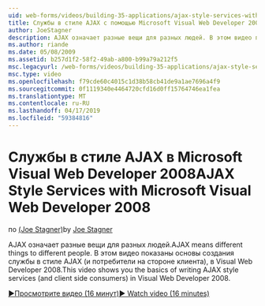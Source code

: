 ```yaml
---
uid: web-forms/videos/building-35-applications/ajax-style-services-with-microsoft-visual-web-developer-2008
title: Службы в стиле AJAX с помощью Microsoft Visual Web Developer 2008 | Документация Майкрософт
author: JoeStagner
description: AJAX означает разные вещи для разных людей. В этом видео показано основы создания службы в стиле AJAX (и потребителей на стороне клиента) в Visual веб-разработках...
ms.author: riande
ms.date: 05/08/2009
ms.assetid: b257d1f2-58f2-49ab-a800-b99a79a212f5
msc.legacyurl: /web-forms/videos/building-35-applications/ajax-style-services-with-microsoft-visual-web-developer-2008
msc.type: video
ms.openlocfilehash: f79cde60c4015c1d38b58cb41de9a1ae7696a4f9
ms.sourcegitcommit: 0f1119340e4464720cfd16d0ff15764746ea1fea
ms.translationtype: MT
ms.contentlocale: ru-RU
ms.lasthandoff: 04/17/2019
ms.locfileid: "59384816"
---
```

# <a name="ajax-style-services-with-microsoft-visual-web-developer-2008"></a><span data-ttu-id="164ac-104">Службы в стиле AJAX в Microsoft Visual Web Developer 2008</span><span class="sxs-lookup"><span data-stu-id="164ac-104">AJAX Style Services with Microsoft Visual Web Developer 2008</span></span>

<span data-ttu-id="164ac-105">по [(Joe Stagner)](https://github.com/JoeStagner)</span><span class="sxs-lookup"><span data-stu-id="164ac-105">by [Joe Stagner](https://github.com/JoeStagner)</span></span>

<span data-ttu-id="164ac-106">AJAX означает разные вещи для разных людей.</span><span class="sxs-lookup"><span data-stu-id="164ac-106">AJAX means different things to different people.</span></span> <span data-ttu-id="164ac-107">В этом видео показаны основы создания службы в стиле AJAX (и потребители на стороне клиента), в Visual Web Developer 2008.</span><span class="sxs-lookup"><span data-stu-id="164ac-107">This video shows you the basics of writing AJAX style services (and client side consumers) in Visual Web Developer 2008.</span></span>

[<span data-ttu-id="164ac-108">&#9654;Просмотрите видео (16 минут)</span><span class="sxs-lookup"><span data-stu-id="164ac-108">&#9654; Watch video (16 minutes)</span></span>](https://channel9.msdn.com/Blogs/ASP-NET-Site-Videos/ajax-style-services-with-microsoft-visual-web-developer-2008)
